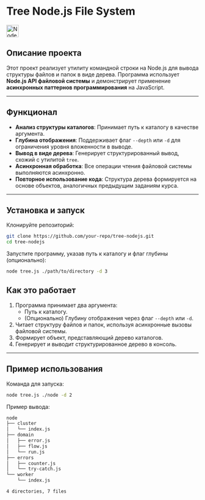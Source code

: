 # Tree Node.js File System

<img src="https://cdn.jsdelivr.net/gh/devicons/devicon@latest/icons/nodejs/nodejs-original-wordmark.svg" height="32" alt="Node.js" style="margin-right: 4px">

## Описание проекта
Этот проект реализует утилиту командной строки на Node.js для вывода структуры файлов и папок в виде дерева. Программа использует **Node.js API файловой системы** и демонстрирует применение **асинхронных паттернов программирования** на JavaScript.

---

## Функционал
- **Анализ структуры каталогов**: Принимает путь к каталогу в качестве аргумента.
- **Глубина отображения**: Поддерживает флаг `--depth` или `-d` для ограничения уровня вложенности в выводе.
- **Вывод в виде дерева**: Генерирует структурированный вывод, схожий с утилитой `tree`.
- **Асинхронная обработка**: Все операции чтения файловой системы выполняются асинхронно.
- **Повторное использование кода**: Структура дерева формируется на основе объектов, аналогичных предыдущим заданиям курса.

---

## Установка и запуск
Клонируйте репозиторий:
```bash
git clone https://github.com/your-repo/tree-nodejs.git
cd tree-nodejs
```

Запустите программу, указав путь к каталогу и флаг глубины (опционально):
```bash
node tree.js ./path/to/directory -d 3
```


## Как это работает
1. Программа принимает два аргумента:
   - Путь к каталогу.
   - (Опционально) Глубину отображения через флаг `--depth` или `-d`.
2. Читает структуру файлов и папок, используя асинхронные вызовы файловой системы.
3. Формирует объект, представляющий дерево каталогов.
4. Генерирует и выводит структурированное дерево в консоль.

---

## Пример использования
Команда для запуска:
```bash
node tree.js ./node -d 2
```
Пример вывода:
```bash
node
├── cluster
│   └── index.js
├── domain
│   ├── error.js
│   ├── flow.js
│   └── run.js
├── errors
│   ├── counter.js
│   └── try-catch.js
└── worker
    └── index.js

4 directories, 7 files

```

